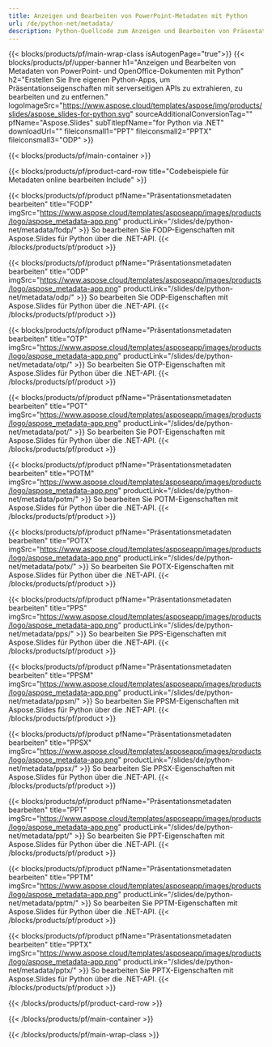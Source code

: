 ```yaml
---
title: Anzeigen und Bearbeiten von PowerPoint-Metadaten mit Python
url: /de/python-net/metadata/
description: Python-Quellcode zum Anzeigen und Bearbeiten von Präsentationseigenschaften
---
```


{{< blocks/products/pf/main-wrap-class isAutogenPage="true">}}
{{< blocks/products/pf/upper-banner h1="Anzeigen und Bearbeiten von Metadaten von PowerPoint- und OpenOffice-Dokumenten mit Python" h2="Erstellen Sie Ihre eigenen Python-Apps, um Präsentationseigenschaften mit serverseitigen APIs zu extrahieren, zu bearbeiten und zu entfernen." logoImageSrc="https://www.aspose.cloud/templates/aspose/img/products/slides/aspose_slides-for-python.svg" sourceAdditionalConversionTag="" pfName="Aspose.Slides" subTitlepfName="for Python via .NET" downloadUrl="" fileiconsmall1="PPT" fileiconsmall2="PPTX" fileiconsmall3="ODP" >}}

{{< blocks/products/pf/main-container >}}

{{< blocks/products/pf/product-card-row title="Codebeispiele für Metadaten online bearbeiten Include" >}}

{{< blocks/products/pf/product pfName="Präsentationsmetadaten bearbeiten" title="FODP" imgSrc="https://www.aspose.cloud/templates/asposeapp/images/products/logo/aspose_metadata-app.png" productLink="/slides/de/python-net/metadata/fodp/" >}}
So bearbeiten Sie FODP-Eigenschaften mit Aspose.Slides für Python über die .NET-API.
{{< /blocks/products/pf/product >}}

{{< blocks/products/pf/product pfName="Präsentationsmetadaten bearbeiten" title="ODP" imgSrc="https://www.aspose.cloud/templates/asposeapp/images/products/logo/aspose_metadata-app.png" productLink="/slides/de/python-net/metadata/odp/" >}}
So bearbeiten Sie ODP-Eigenschaften mit Aspose.Slides für Python über die .NET-API.
{{< /blocks/products/pf/product >}}

{{< blocks/products/pf/product pfName="Präsentationsmetadaten bearbeiten" title="OTP" imgSrc="https://www.aspose.cloud/templates/asposeapp/images/products/logo/aspose_metadata-app.png" productLink="/slides/de/python-net/metadata/otp/" >}}
So bearbeiten Sie OTP-Eigenschaften mit Aspose.Slides für Python über die .NET-API.
{{< /blocks/products/pf/product >}}

{{< blocks/products/pf/product pfName="Präsentationsmetadaten bearbeiten" title="POT" imgSrc="https://www.aspose.cloud/templates/asposeapp/images/products/logo/aspose_metadata-app.png" productLink="/slides/de/python-net/metadata/pot/" >}}
So bearbeiten Sie POT-Eigenschaften mit Aspose.Slides für Python über die .NET-API.
{{< /blocks/products/pf/product >}}

{{< blocks/products/pf/product pfName="Präsentationsmetadaten bearbeiten" title="POTM" imgSrc="https://www.aspose.cloud/templates/asposeapp/images/products/logo/aspose_metadata-app.png" productLink="/slides/de/python-net/metadata/potm/" >}}
So bearbeiten Sie POTM-Eigenschaften mit Aspose.Slides für Python über die .NET-API.
{{< /blocks/products/pf/product >}}

{{< blocks/products/pf/product pfName="Präsentationsmetadaten bearbeiten" title="POTX" imgSrc="https://www.aspose.cloud/templates/asposeapp/images/products/logo/aspose_metadata-app.png" productLink="/slides/de/python-net/metadata/potx/" >}}
So bearbeiten Sie POTX-Eigenschaften mit Aspose.Slides für Python über die .NET-API.
{{< /blocks/products/pf/product >}}

{{< blocks/products/pf/product pfName="Präsentationsmetadaten bearbeiten" title="PPS" imgSrc="https://www.aspose.cloud/templates/asposeapp/images/products/logo/aspose_metadata-app.png" productLink="/slides/de/python-net/metadata/pps/" >}}
So bearbeiten Sie PPS-Eigenschaften mit Aspose.Slides für Python über die .NET-API.
{{< /blocks/products/pf/product >}}

{{< blocks/products/pf/product pfName="Präsentationsmetadaten bearbeiten" title="PPSM" imgSrc="https://www.aspose.cloud/templates/asposeapp/images/products/logo/aspose_metadata-app.png" productLink="/slides/de/python-net/metadata/ppsm/" >}}
So bearbeiten Sie PPSM-Eigenschaften mit Aspose.Slides für Python über die .NET-API.
{{< /blocks/products/pf/product >}}

{{< blocks/products/pf/product pfName="Präsentationsmetadaten bearbeiten" title="PPSX" imgSrc="https://www.aspose.cloud/templates/asposeapp/images/products/logo/aspose_metadata-app.png" productLink="/slides/de/python-net/metadata/ppsx/" >}}
So bearbeiten Sie PPSX-Eigenschaften mit Aspose.Slides für Python über die .NET-API.
{{< /blocks/products/pf/product >}}

{{< blocks/products/pf/product pfName="Präsentationsmetadaten bearbeiten" title="PPT" imgSrc="https://www.aspose.cloud/templates/asposeapp/images/products/logo/aspose_metadata-app.png" productLink="/slides/de/python-net/metadata/ppt/" >}}
So bearbeiten Sie PPT-Eigenschaften mit Aspose.Slides für Python über die .NET-API.
{{< /blocks/products/pf/product >}}

{{< blocks/products/pf/product pfName="Präsentationsmetadaten bearbeiten" title="PPTM" imgSrc="https://www.aspose.cloud/templates/asposeapp/images/products/logo/aspose_metadata-app.png" productLink="/slides/de/python-net/metadata/pptm/" >}}
So bearbeiten Sie PPTM-Eigenschaften mit Aspose.Slides für Python über die .NET-API.
{{< /blocks/products/pf/product >}}

{{< blocks/products/pf/product pfName="Präsentationsmetadaten bearbeiten" title="PPTX" imgSrc="https://www.aspose.cloud/templates/asposeapp/images/products/logo/aspose_metadata-app.png" productLink="/slides/de/python-net/metadata/pptx/" >}}
So bearbeiten Sie PPTX-Eigenschaften mit Aspose.Slides für Python über die .NET-API.
{{< /blocks/products/pf/product >}}



{{< /blocks/products/pf/product-card-row >}}

{{< /blocks/products/pf/main-container >}}
    
{{< /blocks/products/pf/main-wrap-class >}}